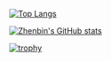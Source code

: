 [![Top Langs](https://github-readme-stats.vercel.app/api/top-langs/?username=zhenbin-z&show_icons=true&theme=gradient&count_private=true)](https://github.com/anuraghazra/github-readme-stats)

[![Zhenbin's GitHub stats](https://github-readme-stats.vercel.app/api?username=zhenbin-z)](https://github.com/anuraghazra/github-readme-stats)

[![trophy](https://github-profile-trophy.vercel.app/?username=zhenbin-z)](https://github.com/ryo-ma/github-profile-trophy)

